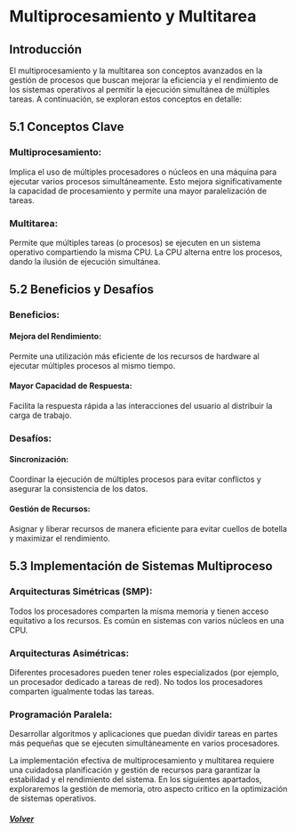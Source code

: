 # Multiprocesamiento y Multitarea
## Introducción
El multiprocesamiento y la multitarea son conceptos avanzados en la gestión de procesos que buscan mejorar la eficiencia y el rendimiento de los sistemas operativos al permitir la ejecución simultánea de múltiples tareas. A continuación, se exploran estos conceptos en detalle:
## 5.1 Conceptos Clave
### Multiprocesamiento: 
 Implica el uso de múltiples procesadores o núcleos en una máquina para ejecutar varios procesos simultáneamente. Esto mejora significativamente la capacidad de procesamiento y permite una mayor paralelización de tareas.
 ### Multitarea: 
 Permite que múltiples tareas (o procesos) se ejecuten en un sistema operativo compartiendo la misma CPU. La CPU alterna entre los procesos, dando la ilusión de ejecución simultánea.
 ## 5.2 Beneficios y Desafíos
 ### Beneficios:
#### Mejora del Rendimiento: 
Permite una utilización más eficiente de los recursos de hardware al ejecutar múltiples procesos al mismo tiempo.
#### Mayor Capacidad de Respuesta: 
Facilita la respuesta rápida a las interacciones del usuario al distribuir la carga de trabajo.
### Desafíos:
#### Sincronización:
Coordinar la ejecución de múltiples procesos para evitar conflictos y asegurar la consistencia de los datos.
#### Gestión de Recursos:
Asignar y liberar recursos de manera eficiente para evitar cuellos de botella y maximizar el rendimiento.
## 5.3 Implementación de Sistemas Multiproceso
### Arquitecturas Simétricas (SMP): 
Todos los procesadores comparten la misma memoria y tienen acceso equitativo a los recursos. Es común en sistemas con varios núcleos en una CPU.
### Arquitecturas Asimétricas:
 Diferentes procesadores pueden tener roles especializados (por ejemplo, un procesador dedicado a tareas de red). No todos los procesadores comparten igualmente todas las tareas.
 ### Programación Paralela: 
 Desarrollar algoritmos y aplicaciones que puedan dividir tareas en partes más pequeñas que se ejecuten simultáneamente en varios procesadores.
 
 La implementación efectiva de multiprocesamiento y multitarea requiere una cuidadosa planificación y gestión de recursos para garantizar la estabilidad y el rendimiento del sistema. En los siguientes apartados, exploraremos la gestión de memoria, otro aspecto crítico en la optimización de sistemas operativos.
 #### *[Volver](00_Introduccio.md)*